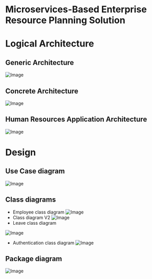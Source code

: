 # Microservices-Based Enterprise Resource Planning Solution

# Logical Architecture
## Generic Architecture
![Image](https://i.imgur.com/spV8CM2.png)
## Concrete Architecture
![Image](https://i.imgur.com/LN6ucjN.png)
## Human Resources Application Architecture
![Image](https://i.imgur.com/mGkDNyj.png)

# Design
## Use Case diagram
![Image](https://i.imgur.com/khgUt1c.png)  

## Class diagrams
* Employee class diagram
![Image](https://i.imgur.com/n8lX4eQ.png)
* Class diagram V2
![Image](https://i.imgur.com/ZhLLkUV.png)
* Leave class diagram

![Image](https://i.imgur.com/Uy2guZb.png)
* Authentication class diagram
![Image](https://i.imgur.com/iOAPiB1.png)

## Package diagram
![Image](https://i.imgur.com/KpeqbM9.png)